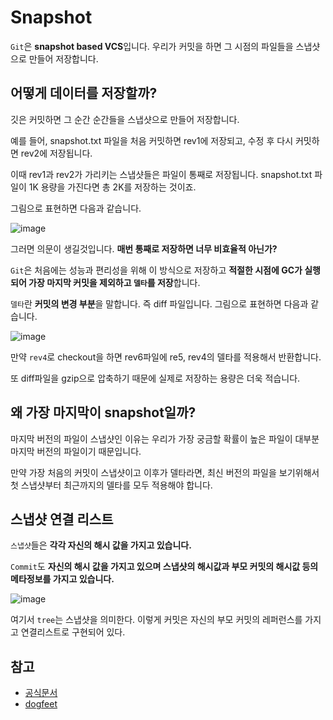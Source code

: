 # Snapshot

`Git`은 **snapshot based VCS**입니다. 우리가 커밋을 하면 그 시점의 파일들을 스냅샷으로 만들어 저장합니다. 

## 어떻게 데이터를 저장할까?

깃은 커밋하면 그 순간 순간들을 스냅샷으로 만들어 저장합니다. 

예를 들어, snapshot.txt 파일을 처음 커밋하면 rev1에 저장되고, 수정 후 다시 커밋하면 rev2에 저장됩니다.

이때 rev1과 rev2가 가리키는 스냅샷들은 파일이 통째로 저장됩니다. snapshot.txt 파일이 1K 용량을 가진다면 총 2K를 저장하는 것이죠.

그림으로 표현하면 다음과 같습니다. 

![image](https://user-images.githubusercontent.com/53790137/152641094-1f175000-162c-4c0d-81c2-6bbfa6b1d3ba.png)

그러면 의문이 생길것입니다. **매번 통째로 저장하면 너무 비효율적 아닌가?** 

`Git`은 처음에는 성능과 편리성을 위해 이 방식으로 저장하고 **적절한 시점에 GC가 실행되어 가장 마지막 커밋을 제외하고 `델타`를 저장**합니다.

`델타`란 **커밋의 변경 부분**을 말합니다. 즉 diff 파일입니다. 그림으로 표현하면 다음과 같습니다.

![image](https://user-images.githubusercontent.com/53790137/152641193-49f1d408-8140-438f-8446-755753ab400a.png)

만약 `rev4`로 checkout을 하면 rev6파일에 re5, rev4의 델타를 적용해서 반환합니다.

또 diff파일을 gzip으로 압축하기 때문에 실제로 저장하는 용량은 더욱 적습니다. 

## 왜 가장 마지막이 snapshot일까?

마지막 버전의 파일이 스냅샷인 이유는 우리가 가장 궁금할 확률이 높은 파일이 대부분 마지막 버전의 파일이기 때문입니다.

만약 가장 처음의 커밋이 스냅샷이고 이후가 델타라면, 최신 버전의 파일을 보기위해서 첫 스냅샷부터 최근까지의 델타를 모두 적용해야 합니다. 

## 스냅샷 연결 리스트

`스냅샷`들은 **각각 자신의 해시 값을 가지고 있습니다.** 

`Commit`도 **자신의 해시 값을 가지고 있으며 스냅샷의 해시값과 부모 커밋의 해시값 등의 메타정보를 가지고 있습니다.**

![image](https://user-images.githubusercontent.com/53790137/152641860-9ede977e-eec3-4a9a-bfc4-68a008f5e798.png)

여기서 `tree`는 스냅샷을 의미한다. 이렇게 커밋은 자신의 부모 커밋의 레퍼런스를 가지고 연결리스트로 구현되어 있다. 

## 참고

- [공식문서](https://git-scm.com/book/ko/v2/Git-%EB%B8%8C%EB%9E%9C%EC%B9%98-%EB%B8%8C%EB%9E%9C%EC%B9%98%EB%9E%80-%EB%AC%B4%EC%97%87%EC%9D%B8%EA%B0%80)
- [dogfeet](http://dogfeet.github.io/articles/2012/git-delta.html)